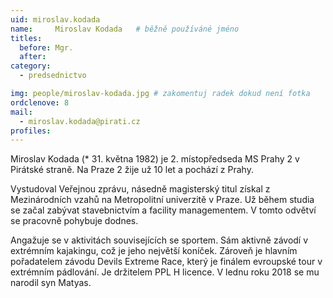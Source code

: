 ```yaml
---
uid: miroslav.kodada
name:     Miroslav Kodada  	# běžně používáné jméno
titles:
  before: Mgr.
  after: 
category:
  - predsednictvo

img: people/miroslav-kodada.jpg # zakomentuj radek dokud není fotka
ordclenove: 8
mail:
  - miroslav.kodada@pirati.cz
profiles:
---
```

Miroslav Kodada (* 31. května 1982) je 2. místopředseda MS Prahy 2 v Pirátské straně. Na Praze 2 žije už 10 let a pochází z Prahy.

Vystudoval Veřejnou zprávu, násedně magisterský titul získal z Mezinárodních vzahů na Metropolitní univerzitě v Praze. Už během studia se začal zabývat stavebnictvím a facility managementem. V tomto odvětví se pracovně pohybuje dodnes.

Angažuje se v aktivitách souvisejících se sportem. Sám aktivně závodí v extrémním kajakingu, což je jeho největší koníček. Zároveň je hlavním pořadatelem závodu Devils Extreme Race, který je finálem evroupské tour v extrémním pádlování. Je držitelem PPL H licence. V lednu roku 2018 se mu narodil syn Matyas.

